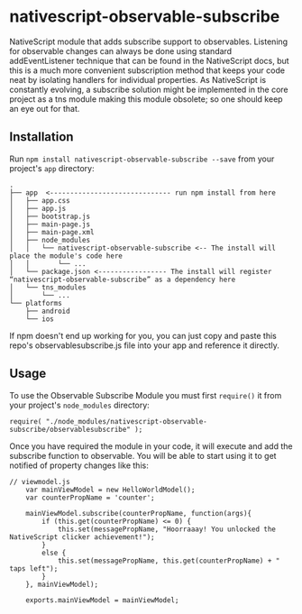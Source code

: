 # nativescript-observable-subscribe

NativeScript module that adds subscribe support to observables. Listening for observable changes can always be done using standard addEventListener technique that can be found in the NativeScript docs, but this is a much more convenient subscription method that keeps your code neat by isolating handlers for individual properties.
As NativeScript is constantly evolving, a subscribe solution might be implemented in the core project as a tns module making this module obsolete; so one should keep an eye out for that.

## Installation

Run `npm install nativescript-observable-subscribe --save` from your project's `app` directory:

```
.
├── app  <------------------------------ run npm install from here
│   ├── app.css
│   ├── app.js
│   ├── bootstrap.js
│   ├── main-page.js
│   ├── main-page.xml
│   ├── node_modules
│   │   └── nativescript-observable-subscribe <-- The install will place the module's code here
│   │       └── ...
│   └── package.json <----------------- The install will register “nativescript-observable-subscribe” as a dependency here
│   └── tns_modules
│       └── ...
└── platforms
    ├── android
    └── ios
```

If npm doesn't end up working for you, you can just copy and paste this repo's observablesubscribe.js file into your app and reference it directly.


## Usage

To use the  Observable Subscribe Module you must first `require()` it from your project's `node_modules` directory:

```
require( "./node_modules/nativescript-observable-subscribe/observablesubscribe" );
```

Once you have required the module in your code, it will execute and add the subscribe function to observable. You will be able to start using it to get notified of property changes like this:


```
// viewmodel.js
    var mainViewModel = new HelloWorldModel();
	var counterPropName = 'counter';

	mainViewModel.subscribe(counterPropName, function(args){
		if (this.get(counterPropName) <= 0) {
			this.set(messagePropName, "Hoorraaay! You unlocked the NativeScript clicker achievement!");
		}
		else {
			this.set(messagePropName, this.get(counterPropName) + " taps left");
		} 
	}, mainViewModel);

	exports.mainViewModel = mainViewModel;
```
